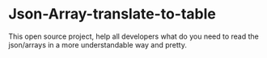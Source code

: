 # Json-Array-translate-to-table
This open source project, help all developers what do you need to read the json/arrays in a more understandable way and pretty.
